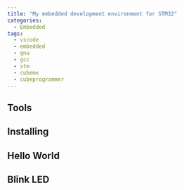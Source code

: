 ```yaml
---
title: "My embedded development environment for STM32"
categories:
  - Embedded
tags:
  - vscode
  - embedded
  - gnu
  - gcc
  - stm
  - cubemx
  - cubeprogrammer
--- 
```


## Tools


## Installing


## Hello World


## Blink LED